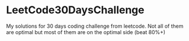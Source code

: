 # LeetCode30DaysChallenge

My solutions for 30 days coding challenge from leetcode.
Not all of them are optimal but most of them are on the optimal side (beat 80%+)
